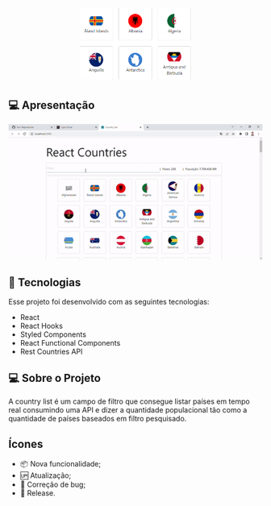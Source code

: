 <h1 align="center">
    <img alt="Countries" title="CountriesList" src="src/assets/images/countries.png" width="220px" />
</h1>

## 💻 Apresentação

<img src="src/assets/gifs/react-countries.gif">

## 🚀 Tecnologias

Esse projeto foi desenvolvido com as seguintes tecnologias:

- React
- React Hooks
- Styled Components
- React Functional Components
- Rest Countries API

## 💻 Sobre o Projeto

A country list é um campo de filtro que consegue listar países em tempo real consumindo uma API e dizer a quantidade populacional tão como a quantidade de países baseados em filtro pesquisado.

## Ícones

- 📦 Nova funcionalidade;
- 🆙 Atualização;
- 🐞 Correção de bug;
- 🏁 Release.
